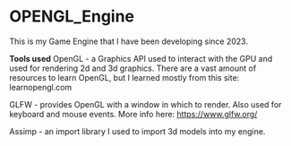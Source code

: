 # OPENGL_Engine

This is my Game Engine that I have been developing since 2023.

**Tools used**
OpenGL - a Graphics API used to interact with the GPU and used for rendering 2d and 3d graphics. There are a vast amount of resources to learn OpenGL, but I learned mostly from this site: learnopengl.com

GLFW - provides OpenGL with a window in which to render. Also used for keyboard and mouse events. More info here: https://www.glfw.org/

Assimp - an import library I used to import 3d models into my engine.
